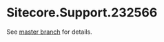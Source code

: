 # Sitecore.Support.232566

See [master branch](https://github.com/sitecoresupport/Sitecore.Support.232566) for details.